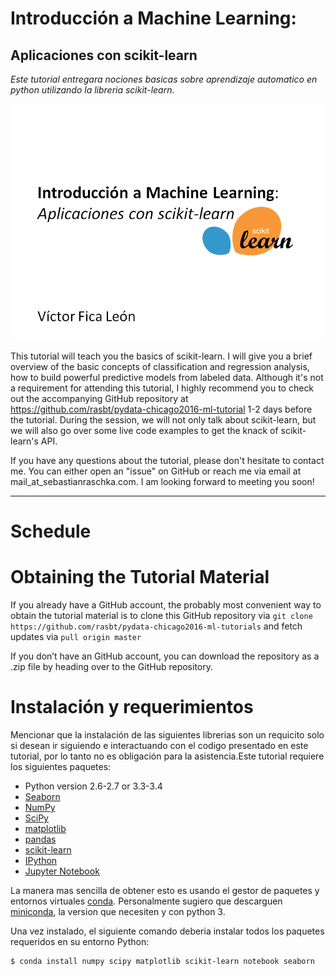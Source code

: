 # Introducción a Machine Learning:
## Aplicaciones con scikit-learn

*Este tutorial entregara nociones basicas sobre aprendizaje automatico en python utilizando la libreria scikit-learn.*

![](images/logo.png)

This tutorial will teach you the basics of scikit-learn. I will give you a brief overview of the basic concepts of classification and regression analysis, how to build powerful predictive models from labeled data. Although it's not a requirement for attending this tutorial, I highly recommend you to check out the accompanying GitHub repository at https://github.com/rasbt/pydata-chicago2016-ml-tutorial 1-2 days before the tutorial. During the session, we will not only talk about scikit-learn, but we will also go over some live code examples to get the knack of scikit-learn's API.   

If you have any questions about the tutorial, please don't hesitate to contact me. You can either open an "issue" on GitHub or reach me via email at mail_at_sebastianraschka.com. I am looking forward to meeting you soon!

---

# Schedule



# Obtaining the Tutorial Material

If you already have a GitHub account, the probably most convenient way to obtain the tutorial material is to clone this GitHub repository via `git clone https://github.com/rasbt/pydata-chicago2016-ml-tutorials` and fetch updates via `pull origin master`

If you don’t have an GitHub account, you can download the repository as a .zip file by heading over to the GitHub repository.


# Instalación y requerimientos

Mencionar que la instalación de las siguientes librerias son un requicito solo si desean ir siguiendo e interactuando con el codigo presentado en este tutorial, por lo tanto no es obligación para la asistencia.Este tutorial requiere los siguientes paquetes:

- Python version 2.6-2.7 or 3.3-3.4
- [Seaborn](https://seaborn.pydata.org/)
- [NumPy](http://www.numpy.org)
- [SciPy](http://www.scipy.org)
- [matplotlib](http://matplotlib.org)
- [pandas](http://pandas.pydata.org)
- [scikit-learn](http://scikit-learn.org/stable/)
- [IPython](http://ipython.readthedocs.org/en/stable/)
- [Jupyter Notebook](http://jupyter.org)

La manera mas sencilla de obtener esto es usando el gestor de paquetes y entornos virtuales [conda](https://store.continuum.io/).
Personalmente sugiero que descarguen [miniconda](http://conda.pydata.org/miniconda.html), la version que necesiten y con python 3.

Una vez instalado, el siguiente comando deberia instalar todos los paquetes requeridos en su entorno Python:
```
$ conda install numpy scipy matplotlib scikit-learn notebook seaborn
```
